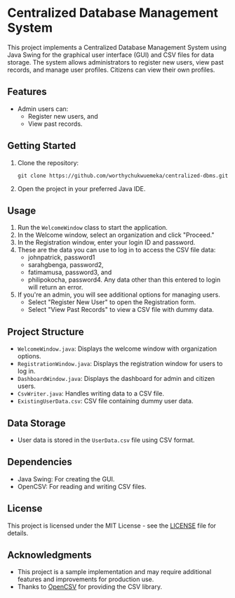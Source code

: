 # Centralized Database Management System

This project implements a Centralized Database Management System using Java Swing for the graphical user interface (GUI) and CSV files for data storage. The system allows administrators to register new users, view past records, and manage user profiles. Citizens can view their own profiles.

## Features

- Admin users can:
  - Register new users, and
  - View past records.

## Getting Started

1. Clone the repository:
   ```
   git clone https://github.com/worthychukwuemeka/centralized-dbms.git
   ```
2. Open the project in your preferred Java IDE.

## Usage

1. Run the `WelcomeWindow` class to start the application.
2. In the Welcome window, select an organization and click "Proceed."
3. In the Registration window, enter your login ID and password.
4. These are the data you can use to log in to access the CSV file data:
   - johnpatrick, password1
   - sarahgbenga, password2,
   - fatimamusa, password3, and
   - philipokocha, password4.
Any data other than this entered to login will return an error.
5. If you're an admin, you will see additional options for managing users.
   - Select "Register New User" to open the Registration form.
   - Select "View Past Records" to view a CSV file with dummy data.

## Project Structure

- `WelcomeWindow.java`: Displays the welcome window with organization options.
- `RegistrationWindow.java`: Displays the registration window for users to log in.
- `DashboardWindow.java`: Displays the dashboard for admin and citizen users.
- `CsvWriter.java`: Handles writing data to a CSV file.
- `ExistingUserData.csv`: CSV file containing dummy user data.

## Data Storage

- User data is stored in the `UserData.csv` file using CSV format.

## Dependencies

- Java Swing: For creating the GUI.
- OpenCSV: For reading and writing CSV files.

## License

This project is licensed under the MIT License - see the [LICENSE](LICENSE) file for details.

## Acknowledgments

- This project is a sample implementation and may require additional features and improvements for production use.
- Thanks to [OpenCSV](http://opencsv.sourceforge.net/) for providing the CSV library.

